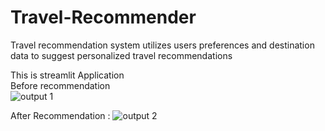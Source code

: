 # Travel-Recommender
 Travel recommendation system utilizes users preferences and destination data to suggest personalized travel recommendations

This is streamlit Application<br>
Before recommendation<br>
![output 1](https://github.com/Venkatmohan07/Travel-Recommender/assets/162453952/7d01bc75-9ca0-4978-a9f7-3904da8fcba8)

After Recommendation :
![output 2](https://github.com/Venkatmohan07/Travel-Recommender/assets/162453952/a95ae542-61f4-4205-8f5a-390ca541ea64)
